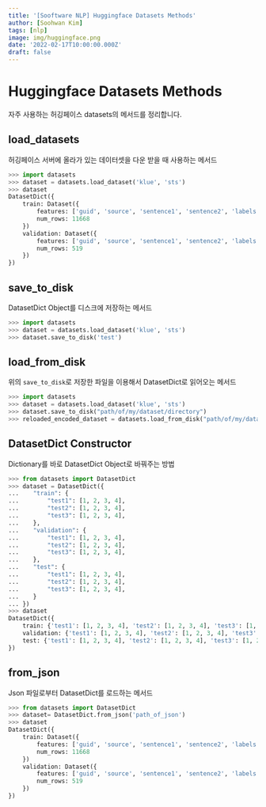 ```yaml
---
title: '[Sooftware NLP] Huggingface Datasets Methods'
author: [Soohwan Kim]
tags: [nlp]
image: img/huggingface.png
date: '2022-02-17T10:00:00.000Z'
draft: false
---
```

  
# Huggingface Datasets Methods
  
자주 사용하는 허깅페이스 datasets의 메서드를 정리합니다.  
  
## load_datasets
  
허깅페이스 서버에 올라가 있는 데이터셋을 다운 받을 때 사용하는 메서드
  
```python
>>> import datasets
>>> dataset = datasets.load_dataset('klue', 'sts')
>>> dataset
DatasetDict({
    train: Dataset({
        features: ['guid', 'source', 'sentence1', 'sentence2', 'labels'],
        num_rows: 11668
    })
    validation: Dataset({
        features: ['guid', 'source', 'sentence1', 'sentence2', 'labels'],
        num_rows: 519
    })
})
```
  
## save_to_disk
  
DatasetDict Object를 디스크에 저장하는 메서드
  
```python
>>> import datasets
>>> dataset = datasets.load_dataset('klue', 'sts')
>>> dataset.save_to_disk('test')
```
  
## load_from_disk
  
위의 `save_to_disk`로 저장한 파일을 이용해서 DatasetDict로 읽어오는 메서드
  
```python
>>> import datasets
>>> dataset = datasets.load_dataset('klue', 'sts')
>>> dataset.save_to_disk("path/of/my/dataset/directory")
>>> reloaded_encoded_dataset = datasets.load_from_disk("path/of/my/dataset/directory")
```
  
## DatasetDict Constructor
  
Dictionary를 바로 DatasetDict Object로 바꿔주는 방법
    
```python
>>> from datasets import DatasetDict
>>> dataset = DatasetDict({
...    "train": {
...        "test1": [1, 2, 3, 4],
...        "test2": [1, 2, 3, 4],
...        "test3": [1, 2, 3, 4],
...    },
...    "validation": {
...        "test1": [1, 2, 3, 4],
...        "test2": [1, 2, 3, 4],
...        "test3": [1, 2, 3, 4],
...    },
...    "test": {
...        "test1": [1, 2, 3, 4],
...        "test2": [1, 2, 3, 4],
...        "test3": [1, 2, 3, 4],
...    }
... })
>>> dataset
DatasetDict({
    train: {'test1': [1, 2, 3, 4], 'test2': [1, 2, 3, 4], 'test3': [1, 2, 3, 4]}
    validation: {'test1': [1, 2, 3, 4], 'test2': [1, 2, 3, 4], 'test3': [1, 2, 3, 4]}
    test: {'test1': [1, 2, 3, 4], 'test2': [1, 2, 3, 4], 'test3': [1, 2, 3, 4]}
})
```
  
## from_json
  
Json 파일로부터 DatasetDict를 로드하는 메서드
  
```python
>>> from datasets import DatasetDict
>>> dataset= DatasetDict.from_json('path_of_json')
>>> dataset
DatasetDict({
    train: Dataset({
        features: ['guid', 'source', 'sentence1', 'sentence2', 'labels'],
        num_rows: 11668
    })
    validation: Dataset({
        features: ['guid', 'source', 'sentence1', 'sentence2', 'labels'],
        num_rows: 519
    })
})
```